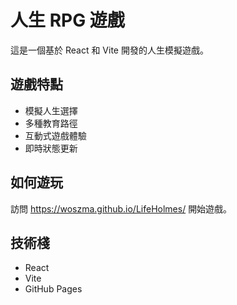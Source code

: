 # 人生 RPG 遊戲

這是一個基於 React 和 Vite 開發的人生模擬遊戲。

## 遊戲特點

- 模擬人生選擇
- 多種教育路徑
- 互動式遊戲體驗
- 即時狀態更新

## 如何遊玩

訪問 https://woszma.github.io/LifeHolmes/ 開始遊戲。

## 技術棧

- React
- Vite
- GitHub Pages

